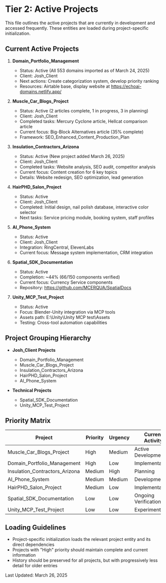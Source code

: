 # Tier 2: Active Projects

This file outlines the active projects that are currently in development and accessed frequently. These entities are loaded during project-specific initialization.

## Current Active Projects

1. **Domain_Portfolio_Management**
   - Status: Active (All 553 domains imported as of March 24, 2025)
   - Client: Josh_Client
   - Next actions: Create categorization system, develop priority ranking
   - Resources: Airtable base, display website at https://echoai-domains.netlify.app/

2. **Muscle_Car_Blogs_Project**
   - Status: Active (2 articles complete, 1 in progress, 3 in planning)
   - Client: Josh_Client
   - Completed tasks: Mercury Cyclone article, Hellcat comparison article
   - Current focus: Big-Block Alternatives article (35% complete)
   - Framework: SEO_Enhanced_Content_Production_Plan

3. **Insulation_Contractors_Arizona**
   - Status: Active (New project added March 26, 2025)
   - Client: Josh_Client
   - Completed tasks: Website analysis, SEO audit, competitor analysis
   - Current focus: Content creation for 6 key topics
   - Details: Website redesign, SEO optimization, lead generation

4. **HairPHD_Salon_Project**
   - Status: Active
   - Client: Josh_Client
   - Completed: Initial design, nail polish database, interactive color selector
   - Next tasks: Service pricing module, booking system, staff profiles

5. **AI_Phone_System**
   - Status: Active
   - Client: Josh_Client
   - Integration: RingCentral, ElevenLabs
   - Current focus: Message system implementation, CRM integration

6. **Spatial_SDK_Documentation**
   - Status: Active
   - Completion: ~44% (66/150 components verified)
   - Current focus: Currency Service components
   - Repository: https://github.com/MCERQUA/SpatialDocs

7. **Unity_MCP_Test_Project**
   - Status: Active
   - Focus: Blender-Unity integration via MCP tools
   - Assets path: E:\\Unity\\Unity MCP test\\Assets
   - Testing: Cross-tool automation capabilities

## Project Grouping Hierarchy

- **Josh_Client Projects**
  - Domain_Portfolio_Management
  - Muscle_Car_Blogs_Project
  - Insulation_Contractors_Arizona
  - HairPHD_Salon_Project
  - AI_Phone_System

- **Technical Projects**
  - Spatial_SDK_Documentation
  - Unity_MCP_Test_Project

## Priority Matrix

| Project | Priority | Urgency | Current Activity |
|---------|----------|---------|------------------|
| Muscle_Car_Blogs_Project | High | Medium | Active Development |
| Domain_Portfolio_Management | High | Low | Implementation |
| Insulation_Contractors_Arizona | Medium | High | Planning |
| AI_Phone_System | Medium | Medium | Development |
| HairPHD_Salon_Project | Medium | Low | Implementation |
| Spatial_SDK_Documentation | Low | Low | Ongoing Verification |
| Unity_MCP_Test_Project | Low | Low | Experimentation |

## Loading Guidelines

- Project-specific initialization loads the relevant project entity and its direct dependencies
- Projects with "High" priority should maintain complete and current information
- History should be preserved for all projects, but with progressively less detail for older entries

Last Updated: March 26, 2025
